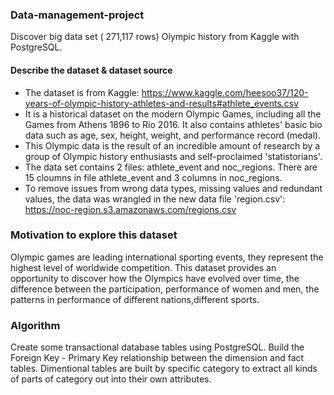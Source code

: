 ### Data-management-project
Discover big data set ( 271,117 rows) Olympic history from Kaggle with PostgreSQL.

#### Describe the dataset & dataset source
* The dataset is from Kaggle: https://www.kaggle.com/heesoo37/120-years-of-olympic-history-athletes-and-results#athlete_events.csv
* It is a historical dataset on the modern Olympic Games, including all the Games from Athens 1896 to Rio 2016. It also contains athletes' basic bio data such as age, sex, height, weight, and performance record (medal).
* This Olympic data is the result of an incredible amount of research by a group of Olympic history enthusiasts and self-proclaimed 'statistorians'. 
* The data set contains 2 files: athlete_event and noc_regions. There are 15 cloumns in file athlete_event and 3 columns in noc_regions.
* To remove issues from wrong data types, missing values and redundant values, the data was wrangled in the new data file 'region.csv': https://noc-region.s3.amazonaws.com/regions.csv

### Motivation to explore this dataset
Olympic games are leading international sporting events, they represent the highest level of worldwide competition. This dataset provides an opportunity to discover how the Olympics have evolved over time, the difference between the participation, performance of women and men, the patterns in performance of different nations,different sports.

### Algorithm
Create some transactional database tables using PostgreSQL. Build the Foreign Key - Primary Key relationship between the dimension and fact tables. Dimentional tables are built by specific category to extract all kinds of parts of category out into their own attributes.
